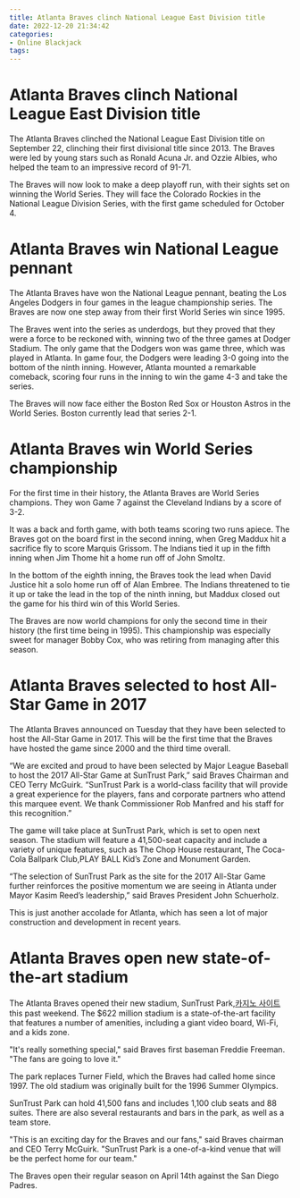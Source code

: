 ```yaml
---
title: Atlanta Braves clinch National League East Division title
date: 2022-12-20 21:34:42
categories:
- Online Blackjack
tags:
---
```



#  Atlanta Braves clinch National League East Division title

The Atlanta Braves clinched the National League East Division title on September 22, clinching their first divisional title since 2013. The Braves were led by young stars such as Ronald Acuna Jr. and Ozzie Albies, who helped the team to an impressive record of 91-71.

The Braves will now look to make a deep playoff run, with their sights set on winning the World Series. They will face the Colorado Rockies in the National League Division Series, with the first game scheduled for October 4.

#  Atlanta Braves win National League pennant

The Atlanta Braves have won the National League pennant, beating the Los Angeles Dodgers in four games in the league championship series. The Braves are now one step away from their first World Series win since 1995.

The Braves went into the series as underdogs, but they proved that they were a force to be reckoned with, winning two of the three games at Dodger Stadium. The only game that the Dodgers won was game three, which was played in Atlanta. In game four, the Dodgers were leading 3-0 going into the bottom of the ninth inning. However, Atlanta mounted a remarkable comeback, scoring four runs in the inning to win the game 4-3 and take the series.

The Braves will now face either the Boston Red Sox or Houston Astros in the World Series. Boston currently lead that series 2-1.

#  Atlanta Braves win World Series championship

For the first time in their history, the Atlanta Braves are World Series champions. They won Game 7 against the Cleveland Indians by a score of 3-2.

It was a back and forth game, with both teams scoring two runs apiece. The Braves got on the board first in the second inning, when Greg Maddux hit a sacrifice fly to score Marquis Grissom. The Indians tied it up in the fifth inning when Jim Thome hit a home run off of John Smoltz.

In the bottom of the eighth inning, the Braves took the lead when David Justice hit a solo home run off of Alan Embree. The Indians threatened to tie it up or take the lead in the top of the ninth inning, but Maddux closed out the game for his third win of this World Series.

The Braves are now world champions for only the second time in their history (the first time being in 1995). This championship was especially sweet for manager Bobby Cox, who was retiring from managing after this season.

#  Atlanta Braves selected to host All-Star Game in 2017

The Atlanta Braves announced on Tuesday that they have been selected to host the All-Star Game in 2017. This will be the first time that the Braves have hosted the game since 2000 and the third time overall.

“We are excited and proud to have been selected by Major League Baseball to host the 2017 All-Star Game at SunTrust Park,” said Braves Chairman and CEO Terry McGuirk. “SunTrust Park is a world-class facility that will provide a great experience for the players, fans and corporate partners who attend this marquee event. We thank Commissioner Rob Manfred and his staff for this recognition.”

The game will take place at SunTrust Park, which is set to open next season. The stadium will feature a 41,500-seat capacity and include a variety of unique features, such as The Chop House restaurant, The Coca-Cola Ballpark Club,PLAY BALL Kid’s Zone and Monument Garden.

“The selection of SunTrust Park as the site for the 2017 All-Star Game further reinforces the positive momentum we are seeing in Atlanta under Mayor Kasim Reed’s leadership,” said Braves President John Schuerholz.

This is just another accolade for Atlanta, which has seen a lot of major construction and development in recent years.

#  Atlanta Braves open new state-of-the-art stadium

The Atlanta Braves opened their new stadium, SunTrust Park,[카지노 사이트](https://choegocasino.com/) this past weekend. The $622 million stadium is a state-of-the-art facility that features a number of amenities, including a giant video board, Wi-Fi, and a kids zone.

"It's really something special," said Braves first baseman Freddie Freeman. "The fans are going to love it."

The park replaces Turner Field, which the Braves had called home since 1997. The old stadium was originally built for the 1996 Summer Olympics.

SunTrust Park can hold 41,500 fans and includes 1,100 club seats and 88 suites. There are also several restaurants and bars in the park, as well as a team store.

"This is an exciting day for the Braves and our fans," said Braves chairman and CEO Terry McGuirk. "SunTrust Park is a one-of-a-kind venue that will be the perfect home for our team."

The Braves open their regular season on April 14th against the San Diego Padres.